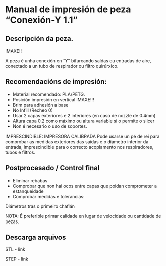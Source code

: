 # Manual de impresión de peza “Conexión-Y 1.1”


## Descripción da peza.

IMAXE!!

A peza é unha conexión en “Y” bifurcando saídas ou entradas de aire, conectado a un tubo de respirador ou filtro quirúrxico.
 
 
## Recomendacións de impresión:
* Material recomendado: PLA/PETG.
* Posición impresión en vertical
IMAXE!!!
* Brim para adhesión a base
* No Infill (Recheo 0)
* Usar 2 capas exteriores e 2 interiores (en caso de nozzle de 0.4mm)
* Altura capa 0.2 como máximo ou altura variable si o permite o slicer
* Non é necesario o uso de soportes.


IMPRESCINDIBLE: IMPRESORA CALIBRADA
Pode usarse un pé de rei para comprobar as medidas exteriores das saídas e o diámetro interior da entrada, imprescindible para o correcto acoplamento nos respiradores, tubos e filtros.


## Postprocesado / Control final
* Eliminar rebabas
* Comprobar que non hai ocos entre capas que poidan comprometer a estanqueidade
* Comprobar medidas e tolerancias:



Diámetros tras o primeiro chaflán

		
NOTA: É preferible primar calidade en lugar de velocidade ou cantidade de pezas.


## Descarga arquivos
STL - link

STEP - link
